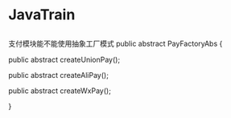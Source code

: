 # JavaTrain



##  
支付模块能不能使用抽象工厂模式
public abstract PayFactoryAbs {
  
  public abstract createUnionPay();
  
  public abstract createAliPay();
  
  public abstract createWxPay();
  
}
